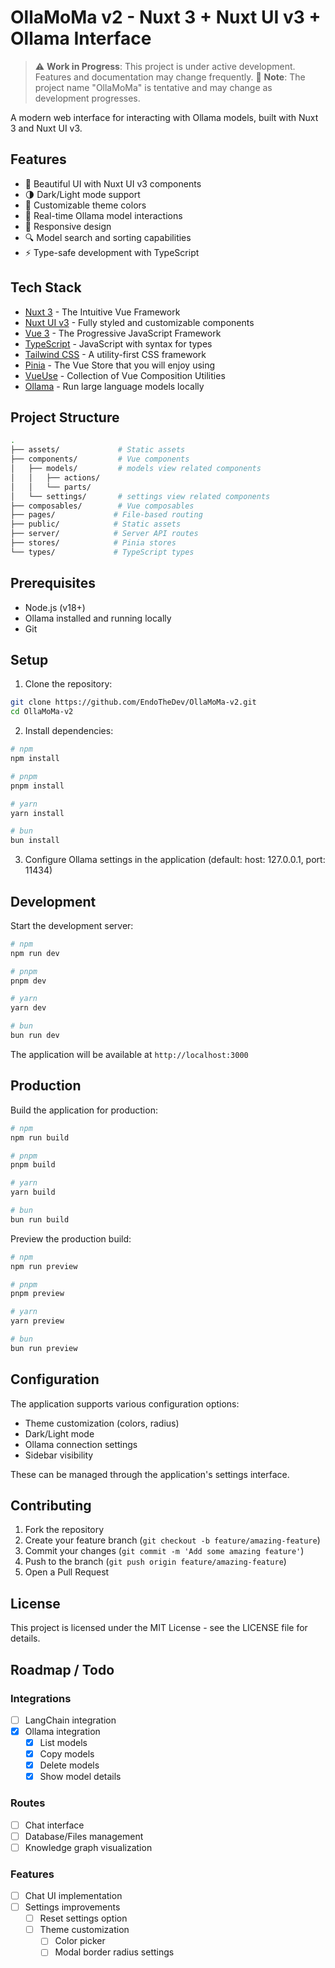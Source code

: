 # OllaMoMa v2 - Nuxt 3 + Nuxt UI v3 + Ollama Interface
> ⚠️ **Work in Progress**: This project is under active development. Features and documentation may change frequently.
> 🚧 **Note**: The project name "OllaMoMa" is tentative and may change as development progresses.

A modern web interface for interacting with Ollama models, built with Nuxt 3 and Nuxt UI v3.

## Features

- 🎨 Beautiful UI with Nuxt UI v3 components
- 🌗 Dark/Light mode support
- 🎨 Customizable theme colors
- 🔄 Real-time Ollama model interactions
- 📱 Responsive design
- 🔍 Model search and sorting capabilities
- ⚡ Type-safe development with TypeScript

## Tech Stack

- [Nuxt 3](https://nuxt.com/) - The Intuitive Vue Framework
- [Nuxt UI v3](https://ui.nuxt.com/) - Fully styled and customizable components
- [Vue 3](https://vuejs.org/) - The Progressive JavaScript Framework
- [TypeScript](https://www.typescriptlang.org/) - JavaScript with syntax for types
- [Tailwind CSS](https://tailwindcss.com/) - A utility-first CSS framework
- [Pinia](https://pinia.vuejs.org/) - The Vue Store that you will enjoy using
- [VueUse](https://vueuse.org/) - Collection of Vue Composition Utilities
- [Ollama](https://ollama.ai/) - Run large language models locally

## Project Structure

```bash
.
├── assets/             # Static assets
├── components/         # Vue components
│   ├── models/         # models view related components
│   │   ├── actions/
│   │   └── parts/
│   └── settings/       # settings view related components
├── composables/        # Vue composables
├── pages/             # File-based routing
├── public/            # Static assets
├── server/            # Server API routes
├── stores/            # Pinia stores
└── types/             # TypeScript types
```

## Prerequisites

- Node.js (v18+)
- Ollama installed and running locally
- Git

## Setup

1. Clone the repository:
```bash
git clone https://github.com/EndoTheDev/OllaMoMa-v2.git
cd OllaMoMa-v2
```

2. Install dependencies:
```bash
# npm
npm install

# pnpm
pnpm install

# yarn
yarn install

# bun
bun install
```

3. Configure Ollama settings in the application (default: host: 127.0.0.1, port: 11434)

## Development

Start the development server:

```bash
# npm
npm run dev

# pnpm
pnpm dev

# yarn
yarn dev

# bun
bun run dev
```

The application will be available at `http://localhost:3000`

## Production

Build the application for production:

```bash
# npm
npm run build

# pnpm
pnpm build

# yarn
yarn build

# bun
bun run build
```

Preview the production build:

```bash
# npm
npm run preview

# pnpm
pnpm preview

# yarn
yarn preview

# bun
bun run preview
```

## Configuration

The application supports various configuration options:

- Theme customization (colors, radius)
- Dark/Light mode
- Ollama connection settings
- Sidebar visibility

These can be managed through the application's settings interface.

## Contributing

1. Fork the repository
2. Create your feature branch (`git checkout -b feature/amazing-feature`)
3. Commit your changes (`git commit -m 'Add some amazing feature'`)
4. Push to the branch (`git push origin feature/amazing-feature`)
5. Open a Pull Request

## License

This project is licensed under the MIT License - see the LICENSE file for details.

## Roadmap / Todo

### Integrations
- [ ] LangChain integration
- [x] Ollama integration
  - [x] List models
  - [x] Copy models
  - [x] Delete models
  - [x] Show model details

### Routes
- [ ] Chat interface
- [ ] Database/Files management
- [ ] Knowledge graph visualization

### Features
- [ ] Chat UI implementation
- [ ] Settings improvements
  - [ ] Reset settings option
  - [ ] Theme customization
    - [ ] Color picker
    - [ ] Modal border radius settings
